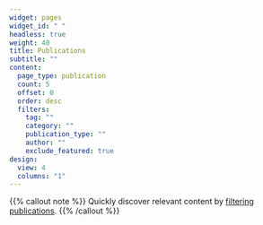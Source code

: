 ```yaml
---
widget: pages
widget_id: " "
headless: true
weight: 40
title: Publications
subtitle: ""
content:
  page_type: publication
  count: 5
  offset: 0
  order: desc
  filters:
    tag: ""
    category: ""
    publication_type: ""
    author: ""
    exclude_featured: true
design:
  view: 4
  columns: "1"
---
```

{{% callout note %}}
Quickly discover relevant content by [filtering publications](./publication/).
{{% /callout %}}